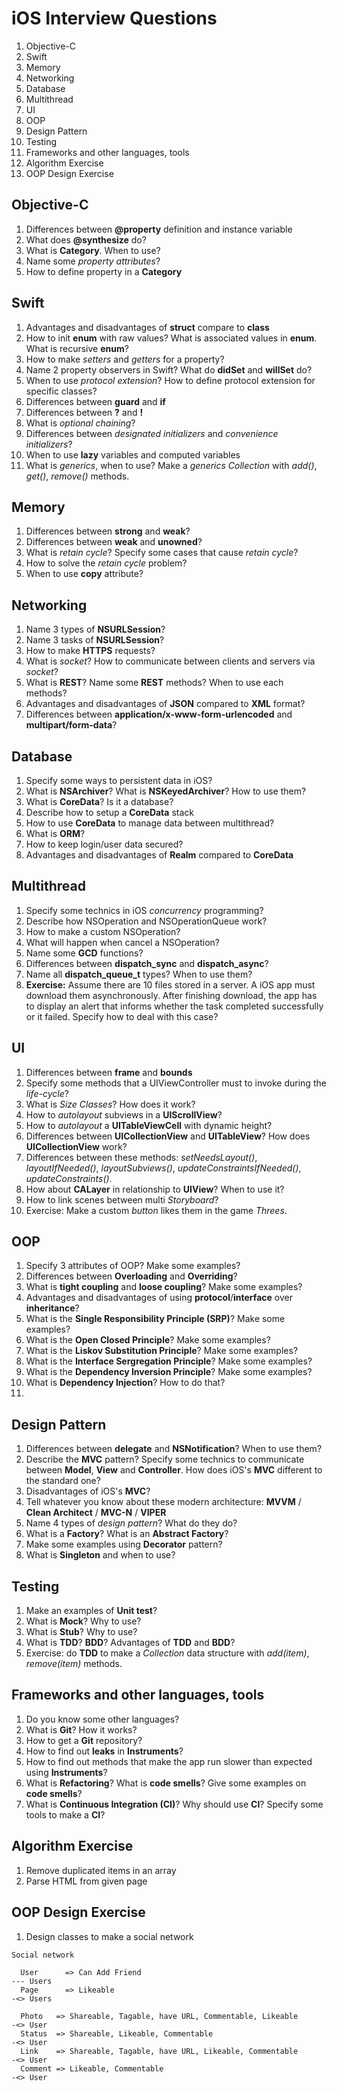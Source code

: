 # iOS Interview Questions

1. Objective-C
2. Swift
3. Memory
4. Networking
5. Database
6. Multithread
7. UI
8. OOP
9. Design Pattern
10. Testing
11. Frameworks and other languages, tools
12. Algorithm Exercise
13. OOP Design Exercise

## Objective-C

1. Differences between __@property__ definition and instance variable
2. What does __@synthesize__ do?
3. What is __Category__. When to use?
4. Name some _property attributes_?
5. How to define property in a __Category__

## Swift

1. Advantages and disadvantages of __struct__ compare to __class__
2. How to init __enum__ with raw values? What is associated values in __enum__. What is recursive __enum__?
3. How to make _setters_ and _getters_ for a property?
4. Name 2 property observers in Swift? What do __didSet__ and __willSet__ do?
5. When to use _protocol extension_? How to define protocol extension for specific classes?
6. Differences between __guard__ and __if__
7. Differences between __?__ and __!__
8. What is _optional chaining_?
9. Differences between _designated initializers_ and _convenience initializers_?
10. When to use __lazy__ variables and computed variables
11. What is _generics_, when to use? Make a _generics_ _Collection_ with _add()_, _get()_, _remove()_ methods.

## Memory

1. Differences between __strong__ and __weak__?
2. Differences between __weak__ and __unowned__?
3. What is _retain cycle_? Specify some cases that cause _retain cycle_?
4. How to solve the _retain cycle_ problem?
5. When to use __copy__ attribute?

## Networking

1. Name 3 types of __NSURLSession__?
2. Name 3 tasks of __NSURLSession__?
3. How to make __HTTPS__ requests?
4. What is _socket_? How to communicate between clients and servers via _socket_?
5. What is __REST__? Name some __REST__ methods? When to use each methods?
6. Advantages and disadvantages of __JSON__ compared to __XML__ format?
7. Differences between __application/x-www-form-urlencoded__ and __multipart/form-data__?

## Database

1. Specify some ways to persistent data in iOS?
2. What is __NSArchiver__? What is __NSKeyedArchiver__? How to use them?
3. What is __CoreData__? Is it a database?
4. Describe how to setup a __CoreData__ stack
5. How to use __CoreData__ to manage data between multithread?
6. What is __ORM__?
7. How to keep login/user data secured?
8. Advantages and disadvantages of __Realm__ compared to __CoreData__

## Multithread

1. Specify some technics in iOS _concurrency_ programming?
2. Describe how NSOperation and NSOperationQueue work?
3. How to make a custom NSOperation?
4. What will happen when cancel a NSOperation?
5. Name some __GCD__ functions?
6. Differences between __dispatch_sync__ and __dispatch_async__?
7. Name all __dispatch_queue_t__ types? When to use them?
8. __Exercise:__ Assume there are 10 files stored in a server. A iOS app must download them asynchronously. After finishing download, the app has to display an alert that informs whether the task completed successfully or it failed. Specify how to deal with this case?

## UI

1. Differences between __frame__ and __bounds__
2. Specify some methods that a UIViewController must to invoke during the _life-cycle_?
3. What is _Size Classes_? How does it work?
4. How to _autolayout_ subviews in a __UIScrollView__?
5. How to _autolayout_ a __UITableViewCell__ with dynamic height?
6. Differences between __UICollectionView__ and __UITableView__? How does __UICollectionView__ work?
7. Differences between these methods: _setNeedsLayout()_, _layoutIfNeeded()_, _layoutSubviews()_, _updateConstraintsIfNeeded()_, _updateConstraints()_.
8. How about __CALayer__ in relationship to __UIView__? When to use it?
9. How to link scenes between multi _Storyboard_?
10. Exercise: Make a custom _button_ likes them in the game _Threes_.

## OOP

1. Specify 3 attributes of OOP? Make some examples?
2. Differences between __Overloading__ and __Overriding__?
3. What is __tight coupling__ and __loose coupling__? Make some examples?
4. Advantages and disadvantages of using __protocol__/__interface__ over __inheritance__?
5. What is the __Single Responsibility Principle (SRP)__? Make some examples?
6. What is the __Open Closed Principle__? Make some examples?
7. What is the __Liskov Substitution Principle__? Make some examples?
8. What is the __Interface Sergregation Principle__? Make some examples?
9. What is the __Dependency Inversion Principle__? Make some examples?
10. What is __Dependency Injection__? How to do that?
11.

## Design Pattern

1. Differences between __delegate__ and __NSNotification__? When to use them?
2. Describe the __MVC__ pattern? Specify some technics to communicate between __Model__, __View__ and __Controller__. How does iOS's __MVC__ different to the standard one?
3. Disadvantages of iOS's __MVC__?
4. Tell whatever you know about these modern architecture: __MVVM__ / __Clean Architect__ / __MVC-N__ / __VIPER__
5. Name 4 types of _design pattern_? What do they do?
6. What is a __Factory__? What is an __Abstract Factory__?
7. Make some examples using __Decorator__ pattern?
8. What is __Singleton__ and when to use?

## Testing

1. Make an examples of __Unit test__?
2. What is __Mock__? Why to use?
3. What is __Stub__? Why to use?
4. What is __TDD__? __BDD__? Advantages of __TDD__ and __BDD__?
5. Exercise: do __TDD__ to make a _Collection_ data structure with _add(item)_, _remove(item)_ methods.

## Frameworks and other languages, tools

1. Do you know some other languages?
2. What is __Git__? How it works?
3. How to get a __Git__ repository?
4. How to find out __leaks__ in __Instruments__?
5. How to find out methods that make the app run slower than expected using __Instruments__?
6. What is __Refactoring__? What is __code smells__? Give some examples on __code smells__?
7. What is __Continuous Integration (CI)__? Why should use __CI__? Specify some tools to make a __CI__?

## Algorithm Exercise

1. Remove duplicated items in an array
2. Parse HTML from given page

## OOP Design Exercise

1. Design classes to make a social network

```
Social network

  User      => Can Add Friend                                         --- Users
  Page      => Likeable                                               -<> Users

  Photo   => Shareable, Tagable, have URL, Commentable, Likeable      -<> User
  Status  => Shareable, Likeable, Commentable                         -<> User
  Link    => Shareable, Tagable, have URL, Likeable, Commentable      -<> User
  Comment => Likeable, Commentable                                    -<> User
```
